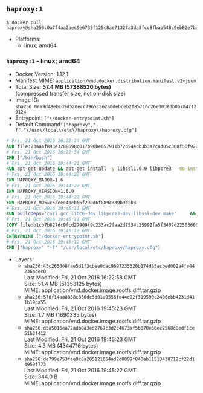 ## `haproxy:1`

```console
$ docker pull haproxy@sha256:0a7f4aa2aec9e6735f125c8ae71327a3da3fcc8fbab548c9eb82e7ba2cb00245
```

-	Platforms:
	-	linux; amd64

### `haproxy:1` - linux; amd64

-	Docker Version: 1.12.1
-	Manifest MIME: `application/vnd.docker.distribution.manifest.v2+json`
-	Total Size: **57.4 MB (57388520 bytes)**  
	(compressed transfer size, not on-disk size)
-	Image ID: `sha256:0ea9d48ebcd9d520ecc7965c562a0debceb2f85716c26e003e3b0b7847129124`
-	Entrypoint: `["\/docker-entrypoint.sh"]`
-	Default Command: `["haproxy","-f","\/usr\/local\/etc\/haproxy\/haproxy.cfg"]`

```dockerfile
# Fri, 21 Oct 2016 16:22:34 GMT
ADD file:23aa4f893e3288698c017b90be657911b72d54edb3b3a7c4d05c308f50f9228f in / 
# Fri, 21 Oct 2016 16:22:34 GMT
CMD ["/bin/bash"]
# Fri, 21 Oct 2016 19:44:21 GMT
RUN apt-get update && apt-get install -y libssl1.0.0 libpcre3 --no-install-recommends && rm -rf /var/lib/apt/lists/*
# Fri, 21 Oct 2016 19:44:22 GMT
ENV HAPROXY_MAJOR=1.6
# Fri, 21 Oct 2016 19:44:22 GMT
ENV HAPROXY_VERSION=1.6.9
# Fri, 21 Oct 2016 19:44:22 GMT
ENV HAPROXY_MD5=c52eee40eb66f290d6f089c339b9d2b3
# Fri, 21 Oct 2016 19:45:11 GMT
RUN buildDeps='curl gcc libc6-dev libpcre3-dev libssl-dev make' 	&& set -x 	&& apt-get update && apt-get install -y $buildDeps --no-install-recommends && rm -rf /var/lib/apt/lists/* 	&& curl -SL "http://www.haproxy.org/download/${HAPROXY_MAJOR}/src/haproxy-${HAPROXY_VERSION}.tar.gz" -o haproxy.tar.gz 	&& echo "${HAPROXY_MD5}  haproxy.tar.gz" | md5sum -c 	&& mkdir -p /usr/src/haproxy 	&& tar -xzf haproxy.tar.gz -C /usr/src/haproxy --strip-components=1 	&& rm haproxy.tar.gz 	&& make -C /usr/src/haproxy 		TARGET=linux2628 		USE_PCRE=1 PCREDIR= 		USE_OPENSSL=1 		USE_ZLIB=1 		all 		install-bin 	&& mkdir -p /usr/local/etc/haproxy 	&& cp -R /usr/src/haproxy/examples/errorfiles /usr/local/etc/haproxy/errors 	&& rm -rf /usr/src/haproxy 	&& apt-get purge -y --auto-remove $buildDeps
# Fri, 21 Oct 2016 19:45:11 GMT
COPY file:b1cb7b827dc9fcd27909f9c233ac2faa2d7534c25992fa5f3402d22503666d6d in / 
# Fri, 21 Oct 2016 19:45:12 GMT
ENTRYPOINT ["/docker-entrypoint.sh"]
# Fri, 21 Oct 2016 19:45:12 GMT
CMD ["haproxy" "-f" "/usr/local/etc/haproxy/haproxy.cfg"]
```

-	Layers:
	-	`sha256:43c265008fae5d1f3cbee0dac9697235320b174d85acbed002a4fe44236adec0`  
		Last Modified: Fri, 21 Oct 2016 16:22:58 GMT  
		Size: 51.4 MB (51353125 bytes)  
		MIME: application/vnd.docker.image.rootfs.diff.tar.gzip
	-	`sha256:570f14aa8838c856dc3d01a9556fe44c92f319590c2406ebb4231d411b19ca55`  
		Last Modified: Fri, 21 Oct 2016 19:45:23 GMT  
		Size: 1.7 MB (1690335 bytes)  
		MIME: application/vnd.docker.image.rootfs.diff.tar.gzip
	-	`sha256:d5a5016ea72adb0a3ed2767c3d2c4673af5b078e60ec2568c8edf1ce51b3f412`  
		Last Modified: Fri, 21 Oct 2016 19:45:23 GMT  
		Size: 4.3 MB (4344716 bytes)  
		MIME: application/vnd.docker.image.rootfs.diff.tar.gzip
	-	`sha256:de799e753fae0c8a205121654ad2d8099f840ab11513438712cf22d14959f773`  
		Last Modified: Fri, 21 Oct 2016 19:45:22 GMT  
		Size: 344.0 B  
		MIME: application/vnd.docker.image.rootfs.diff.tar.gzip
